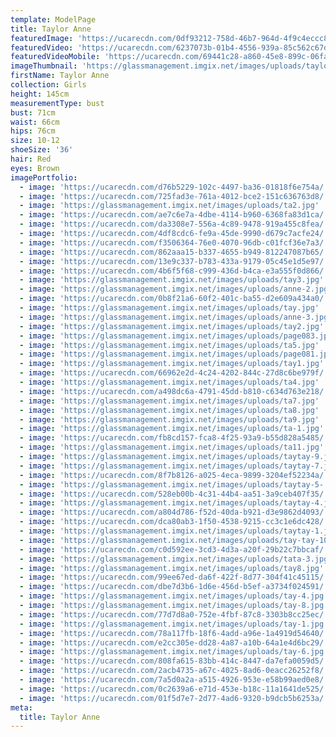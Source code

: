 ```yaml
---
template: ModelPage
title: Taylor Anne
featuredImage: 'https://ucarecdn.com/0df93212-758d-46b7-964d-4f9c4eccc8f8/'
featuredVideo: 'https://ucarecdn.com/6237073b-01b4-4556-939a-85c562c67d70/'
featuredVideoMobile: 'https://ucarecdn.com/69441c28-a860-45e8-899c-06fa2a395d55/'
imageThumbnail: 'https://glassmanagement.imgix.net/images/uploads/taylor-anne.jpg'
firstName: Taylor Anne
collection: Girls
height: 145cm
measurementType: bust
bust: 71cm
waist: 66cm
hips: 76cm
size: 10-12
shoeSize: '36'
hair: Red
eyes: Brown
imagePortfolio:
  - image: 'https://ucarecdn.com/d76b5229-102c-4497-ba36-01818f6e754a/'
  - image: 'https://ucarecdn.com/725fad3e-761a-4012-bce2-151c636763d8/'
  - image: 'https://glassmanagement.imgix.net/images/uploads/ta2.jpg'
  - image: 'https://ucarecdn.com/ae7c6e7a-4dbe-4114-b960-6368fa83d1ca/'
  - image: 'https://ucarecdn.com/da3308e7-556a-4c89-9478-919a455c8fea/'
  - image: 'https://ucarecdn.com/4df8cdc6-fe9a-45de-9990-d679c7acfe24/'
  - image: 'https://ucarecdn.com/f3506364-76e0-4070-96db-c01fcf36e7a3/'
  - image: 'https://ucarecdn.com/862aaa15-b337-4655-b949-812247087b65/'
  - image: 'https://ucarecdn.com/13e9c337-b783-433a-9179-05c45e1d5e97/'
  - image: 'https://ucarecdn.com/4b6f5f68-c999-436d-b4ca-e3a555f0d866/'
  - image: 'https://glassmanagement.imgix.net/images/uploads/tay3.jpg'
  - image: 'https://glassmanagement.imgix.net/images/uploads/anne-2.jpg'
  - image: 'https://ucarecdn.com/0b8f21a6-60f2-401c-ba55-d2e609a434a0/'
  - image: 'https://glassmanagement.imgix.net/images/uploads/tay.jpg'
  - image: 'https://glassmanagement.imgix.net/images/uploads/anne-3.jpg'
  - image: 'https://glassmanagement.imgix.net/images/uploads/tay2.jpg'
  - image: 'https://glassmanagement.imgix.net/images/uploads/page083.jpg'
  - image: 'https://glassmanagement.imgix.net/images/uploads/ta5.jpg'
  - image: 'https://glassmanagement.imgix.net/images/uploads/page081.jpg'
  - image: 'https://glassmanagement.imgix.net/images/uploads/tay1.jpg'
  - image: 'https://ucarecdn.com/66962e2d-4c24-4202-844c-27d8c6be979f/'
  - image: 'https://glassmanagement.imgix.net/images/uploads/ta4.jpg'
  - image: 'https://ucarecdn.com/a498dc6a-4791-45dd-b810-c634d763e218/'
  - image: 'https://glassmanagement.imgix.net/images/uploads/ta7.jpg'
  - image: 'https://glassmanagement.imgix.net/images/uploads/ta8.jpg'
  - image: 'https://glassmanagement.imgix.net/images/uploads/ta9.jpg'
  - image: 'https://glassmanagement.imgix.net/images/uploads/ta-1.jpg'
  - image: 'https://ucarecdn.com/fb8cd157-fca8-4f25-93a9-b55d828a5485/'
  - image: 'https://glassmanagement.imgix.net/images/uploads/ta11.jpg'
  - image: 'https://glassmanagement.imgix.net/images/uploads/taytay-9.jpg'
  - image: 'https://glassmanagement.imgix.net/images/uploads/taytay-7.jpg'
  - image: 'https://ucarecdn.com/8f7b8126-a025-4eca-9899-3204ef52234a/'
  - image: 'https://glassmanagement.imgix.net/images/uploads/taytay-5-.jpg'
  - image: 'https://ucarecdn.com/528eb00b-4c31-44b4-aa51-3a9ceb407f35/'
  - image: 'https://glassmanagement.imgix.net/images/uploads/taytay-4.jpg'
  - image: 'https://ucarecdn.com/a804d786-f52d-40da-b921-d3e9862d4093/'
  - image: 'https://ucarecdn.com/dca80ab3-1f50-4538-9215-cc3c1e6dc428/'
  - image: 'https://glassmanagement.imgix.net/images/uploads/taytay-1.jpg'
  - image: 'https://glassmanagement.imgix.net/images/uploads/tay-tay-10.jpg'
  - image: 'https://ucarecdn.com/c0d592ee-3cd3-4d3a-a20f-29b22c7bbcaf/'
  - image: 'https://glassmanagement.imgix.net/images/uploads/tata-3.jpg'
  - image: 'https://glassmanagement.imgix.net/images/uploads/tay8.jpg'
  - image: 'https://ucarecdn.com/99ee67ed-da6f-422f-8d77-304f41c45115/'
  - image: 'https://ucarecdn.com/dbe7d3b6-1d6e-456d-b5ef-a3734f024591/'
  - image: 'https://glassmanagement.imgix.net/images/uploads/tay-4.jpg'
  - image: 'https://glassmanagement.imgix.net/images/uploads/tay-8.jpg'
  - image: 'https://ucarecdn.com/77d7d8a0-752e-4fbf-87c8-3303b8cc25ec/'
  - image: 'https://glassmanagement.imgix.net/images/uploads/tay-1.jpg'
  - image: 'https://ucarecdn.com/78a117fb-18f6-4add-a96e-1a4919d54640/'
  - image: 'https://ucarecdn.com/e2cc305e-dd28-4a87-a10b-64a1e4d6bc29/'
  - image: 'https://glassmanagement.imgix.net/images/uploads/tay-6.jpg'
  - image: 'https://ucarecdn.com/808fa615-83bb-414c-8447-da7efa0059d5/'
  - image: 'https://ucarecdn.com/2acb4735-a67c-4025-8ad6-0eacc26252f8/'
  - image: 'https://ucarecdn.com/7a5d0a2a-a515-4926-953e-e58b99aed0e8/'
  - image: 'https://ucarecdn.com/0c2639a6-e71d-453e-b18c-11a1641de525/'
  - image: 'https://ucarecdn.com/01f5d7e7-2d77-4ad6-9320-b9dcb5b6253a/'
meta:
  title: Taylor Anne
---
```


